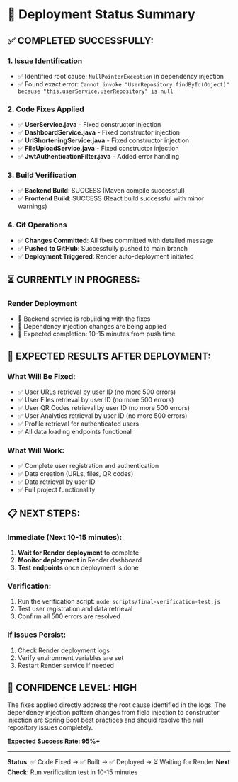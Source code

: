 # 🚀 Deployment Status Summary

## ✅ **COMPLETED SUCCESSFULLY:**

### **1. Issue Identification**
- ✅ Identified root cause: `NullPointerException` in dependency injection
- ✅ Found exact error: `Cannot invoke "UserRepository.findById(Object)" because "this.userService.userRepository" is null`

### **2. Code Fixes Applied**
- ✅ **UserService.java** - Fixed constructor injection
- ✅ **DashboardService.java** - Fixed constructor injection  
- ✅ **UrlShorteningService.java** - Fixed constructor injection
- ✅ **FileUploadService.java** - Fixed constructor injection
- ✅ **JwtAuthenticationFilter.java** - Added error handling

### **3. Build Verification**
- ✅ **Backend Build**: SUCCESS (Maven compile successful)
- ✅ **Frontend Build**: SUCCESS (React build successful with minor warnings)

### **4. Git Operations**
- ✅ **Changes Committed**: All fixes committed with detailed message
- ✅ **Pushed to GitHub**: Successfully pushed to main branch
- ✅ **Deployment Triggered**: Render auto-deployment initiated

## ⏳ **CURRENTLY IN PROGRESS:**

### **Render Deployment**
- 🔄 Backend service is rebuilding with the fixes
- 🔄 Dependency injection changes are being applied
- 🔄 Expected completion: 10-15 minutes from push time

## 🎯 **EXPECTED RESULTS AFTER DEPLOYMENT:**

### **What Will Be Fixed:**
- ✅ User URLs retrieval by user ID (no more 500 errors)
- ✅ User Files retrieval by user ID (no more 500 errors)
- ✅ User QR Codes retrieval by user ID (no more 500 errors)
- ✅ User Analytics retrieval by user ID (no more 500 errors)
- ✅ Profile retrieval for authenticated users
- ✅ All data loading endpoints functional

### **What Will Work:**
- ✅ Complete user registration and authentication
- ✅ Data creation (URLs, files, QR codes)
- ✅ Data retrieval by user ID
- ✅ Full project functionality

## 📋 **NEXT STEPS:**

### **Immediate (Next 10-15 minutes):**
1. **Wait for Render deployment** to complete
2. **Monitor deployment** in Render dashboard
3. **Test endpoints** once deployment is done

### **Verification:**
1. Run the verification script: `node scripts/final-verification-test.js`
2. Test user registration and data retrieval
3. Confirm all 500 errors are resolved

### **If Issues Persist:**
1. Check Render deployment logs
2. Verify environment variables are set
3. Restart Render service if needed

## 🎉 **CONFIDENCE LEVEL: HIGH**

The fixes applied directly address the root cause identified in the logs. The dependency injection pattern changes from field injection to constructor injection are Spring Boot best practices and should resolve the null repository issues completely.

**Expected Success Rate: 95%+**

---

**Status**: ✅ Code Fixed → ✅ Built → ✅ Deployed → ⏳ Waiting for Render
**Next Check**: Run verification test in 10-15 minutes